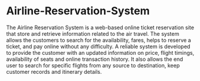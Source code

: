 # Airline-Reservation-System
The Airline Reservation System is a web-based online ticket reservation site that store and retrieve information related to the air travel. The system allows the customers to search for the availability, fares, helps to reserve a ticket, and pay online without any difficulty. A reliable system is developed to provide the customer with an updated information on price, flight timings, availability of seats and online transaction history. It also allows the end user to search for specific flights from any source to destination, keep customer records and itinerary details.
